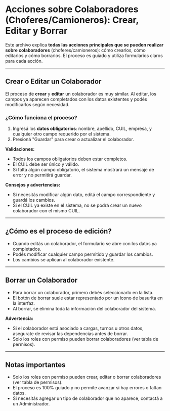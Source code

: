 # Acciones sobre Colaboradores (Choferes/Camioneros): Crear, Editar y Borrar

Este archivo explica **todas las acciones principales que se pueden realizar sobre colaboradores** (choferes/camioneros): cómo crearlos, cómo editarlos y cómo borrarlos. El proceso es guiado y utiliza formularios claros para cada acción.

---

## Crear o Editar un Colaborador

El proceso de **crear** y **editar** un colaborador es muy similar. Al editar, los campos ya aparecen completados con los datos existentes y podés modificarlos según necesidad.

### ¿Cómo funciona el proceso?

1. Ingresá los **datos obligatorios**: nombre, apellido, CUIL, empresa, y cualquier otro campo requerido por el sistema.
2. Presioná "Guardar" para crear o actualizar el colaborador.

**Validaciones:**
- Todos los campos obligatorios deben estar completos.
- El CUIL debe ser único y válido.
- Si falta algún campo obligatorio, el sistema mostrará un mensaje de error y no permitirá guardar.

**Consejos y advertencias:**
- Si necesitás modificar algún dato, editá el campo correspondiente y guardá los cambios.
- Si el CUIL ya existe en el sistema, no se podrá crear un nuevo colaborador con el mismo CUIL.

---

## ¿Cómo es el proceso de edición?
- Cuando editás un colaborador, el formulario se abre con los datos ya completados.
- Podés modificar cualquier campo permitido y guardar los cambios.
- Los cambios se aplican al colaborador existente.

---

## Borrar un Colaborador

- Para borrar un colaborador, primero debés seleccionarlo en la lista.
- El botón de borrar suele estar representado por un ícono de basurita en la interfaz.
- Al borrar, se elimina toda la información del colaborador del sistema.

**Advertencia:**
- Si el colaborador está asociado a cargas, turnos u otros datos, asegurate de revisar las dependencias antes de borrar.
- Solo los roles con permiso pueden borrar colaboradores (ver tabla de permisos).

---

## Notas importantes
- Solo los roles con permiso pueden crear, editar o borrar colaboradores (ver tabla de permisos).
- El proceso es 100% guiado y no permite avanzar si hay errores o faltan datos.
- Si necesitás agregar un tipo de colaborador que no aparece, contactá a un Administrador. 